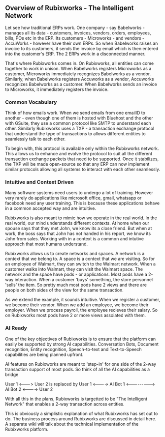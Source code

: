 ## Overview of Rubixworks - The Intelligent Network

Let see how traditional ERPs work. One company - say Babelworks - manages all its data - customers, invoices, vendors, orders, employees, bills, POs etc in the ERP. Its customers - Microworks - and vendors - AccuWorks - however have their own ERPs. So when Babelworks raises an invoice to its customers, it sends the invoice by email which is then entered into the customer's ERP. The 2 ERPs work in a disconnected manner.

That's where Rubixworks comes in. On Rubixworks, all entities can come together to work in unison. When Babelworks registers Microworks as a customer, Microworks immediately recognizes Babelworks as a vendor. Similarly, when Babelworks registers Accuworks as a vendor, Accuworks recognizes Babelworks as a customer. When Babelworks sends an invoice to Microworks, it immediately registers the invoice.

### Common Vocabulary
Think of how emails work. When we send emails from one emailID to another - even though one of them is hosted with Bluehost and the other with GSuite, they use a common protocol like SMTP to understand each other. Similarly Rubixworks uses a TXP - a transaction exchange protocol that understand the type of transactions to allows different entities to seamlessly talk to each other. 

To begin with, this protocol is available only within the Rubixworks network. This allows us to enhance and evolve the protocol to suit all the different transaction exchange packets that need to be supported. Once it stabilizes, the TXP will be made open-source so that any ERP can now implement similar protocols allowing all systems to interact with each other seamlessly.

### Intuitive and Context Driven
Many software systems need users to undergo a lot of training. However very rarely do applications like microsoft office, gmail, whatsapp or facebook need any user training. This is because these applications behave in a common accepted way and are intuitive.

Rubixworks is also meant to mimic how we operate in the real world. In the real world, our mind understands different contexts. At home when our spouse says that they met John, we know its a close friend. But when at work, the boss says that John has not handed in his report, we know its John from sales. Working with in a context is a common and intutive approach that most humans understand.

Rubixworks allows us to create networks and spaces. A network is a context that we belong to. A space is a context that we are visiting. So for an employee of Walmart, they can switch to the Walmart network. When a customer walks into Walmart, they can visit the Walmart space. The network and the space have pods - or applications. Most pods have a 2-way interaction. When a customer 'buys' something, the store personnel 'sells' the item. So pretty much most pods have 2 views and there are people on both sides of the view for the same transaction.

As we extend the example, it sounds intuitive. When we register a customer, we become their vendor. When we add an employee, we become their employer. When we process payroll, the employee recieves their salary. So on Rubixworks most pods have 2 or more views assoiated with them.

### AI Ready
One of the key objectives of Rubixworks is to ensure that the platform can easily be supported by strong AI capabilities. Conversation Bots, Document recognition, Entity recognition, Speech-to-text and Text-to-Speech capabilities are being planned upfront. 

AI features on Rubixworks are meant to 'step-in' for one side of the 2-way transaction support of most pods. So think of all the AI capabilities as a bridge

User 1 <---> User 2 is replaced by
User 1 <----> AI Bot 1 <---------> AI Bot 2 <----> User 2

With all this in the plans, Rubixworks is targetted to be "The Intelligent Network" that enables a 2-way transaction across entities.

This is obviously a simplistic explanation of what Rubixworks has set out to do. The business process around Rubixworks are discussed in detail here. A separate wiki will talk about the technical implementation of the Rubixworks platform.


<!--stackedit_data:
eyJoaXN0b3J5IjpbMTkyMTQ3ODMyMCwtMTA3MTc3ODQ2NV19
-->